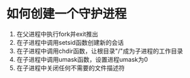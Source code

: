 # 如何创建一个守护进程

1. 在父进程中执行fork并exit推出
2. 在子进程中调用setsid函数创建新的会话
3. 在子进程中调用chdir函数，让根目录"/"成为子进程的工作目录
4. 在子进程中调用umask函数，设置进程umask为0
5. 在子进程中关闭任何不需要的文件描述符